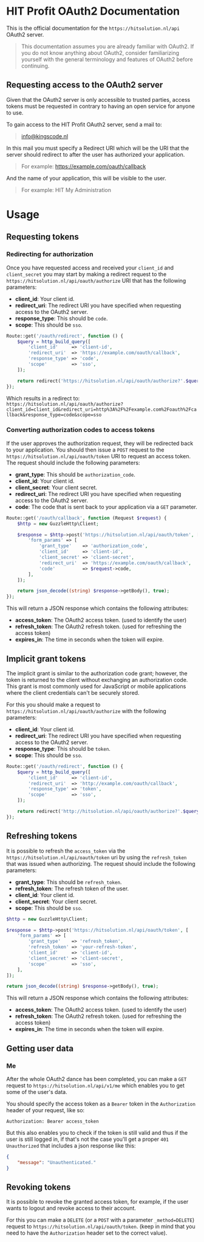 # HIT Profit OAuth2 Documentation
This is the official documentation for the `https://hitsolution.nl/api` OAuth2 server.
> This documentation assumes you are already familiar with OAuth2.
> If you do not know anything about OAuth2,
> consider familiarizing yourself with the general terminology and features of OAuth2 before continuing.

## Requesting access to the OAuth2 server
Given that the OAuth2 server is only accessible to trusted parties, access tokens must be requested in contrary to having an open service for anyone to use.

To gain access to the HIT Profit OAuth2 server, send a mail to:
> info@kingscode.nl

In this mail you must specify a Redirect URI which will be the URI that the server should redirect to after the user has authorized your application.
> For example: https://example.com/oauth/callback

And the name of your application, this will be visible to the user.
> For example: HIT My Administration

# Usage
## Requesting tokens
### Redirecting for authorization
Once you have requested access and received your `client_id` and `client_secret` you may start by making a redirect request
to the `https://hitsolution.nl/api/oauth/authorize` URI that has the following parameters:

- **client_id**: Your client id.
- **redirect_uri**: The redirect URI you have specified when requesting access to the OAuth2 server.
- **response_type**: This should be `code`.
- **scope**: This should be `sso`.

```php
Route::get('/oauth/redirect', function () {
    $query = http_build_query([
        'client_id'     => 'client-id',
        'redirect_uri'  => 'https://example.com/oauth/callback',
        'response_type' => 'code',
        'scope'         => 'sso',
    ]);

    return redirect('https://hitsolution.nl/api/oauth/authorize?'.$query);
});
```

Which results in a redirect to: `https://hitsolution.nl/api/oauth/authorize?client_id=client_id&redirect_uri=http%3A%2F%2Fexample.com%2Foauth%2Fcallback&response_type=code&scope=sso`

### Converting authorization codes to access tokens
If the user approves the authorization request, they will be redirected back to your application.
You should then issue a `POST` request to the `https://hitsolution.nl/api/oauth/token` URI to request an access token.
The request should include the following parameters:

- **grant_type**: This should be `authorization_code`.
- **client_id**: Your client id.
- **client_secret**: Your client secret.
- **redirect_uri**: The redirect URI you have specified when requesting access to the OAuth2 server.
- **code**: The code that is sent back to your application via a `GET` parameter.

```php
Route::get('/oauth/callback', function (Request $request) {
    $http = new GuzzleHttp\Client;

    $response = $http->post('https://hitsolution.nl/api/oauth/token', [
        'form_params' => [
            'grant_type'    => 'authorization_code',
            'client_id'     => 'client-id',
            'client_secret' => 'client-secret',
            'redirect_uri'  => 'https://example.com/oauth/callback',
            'code'          => $request->code,
        ],
    ]);

    return json_decode((string) $response->getBody(), true);
});
```

This will return a JSON response which contains the following attributes:

- **access_token**: The OAuth2 access token. (used to identify the user)
- **refresh_token**: The OAuth2 refresh token. (used for refreshing the access token)
- **expires_in**: The time in seconds when the token will expire.

## Implicit grant tokens
The implicit grant is similar to the authorization code grant; however, the token is returned to the client without exchanging an authorization code.
This grant is most commonly used for JavaScript or mobile applications where the client credentials can't be securely stored.

For this you should make a request to `https://hitsolution.nl/api/oauth/authorize` with the following parameters:

- **client_id**: Your client id.
- **redirect_uri**: The redirect URI you have specified when requesting access to the OAuth2 server.
- **response_type**: This should be `token`.
- **scope**: This should be `sso`.

```php
Route::get('/oauth/redirect', function () {
    $query = http_build_query([
        'client_id'     => 'client-id',
        'redirect_uri'  => 'http://example.com/oauth/callback',
        'response_type' => 'token',
        'scope'         => 'sso',
    ]);

    return redirect('http://hitsolution.nl/api/oauth/authorize?'.$query);
});
```

## Refreshing tokens
It is possible to refresh the `access_token` via the `https://hitsolution.nl/api/oauth/token` uri by using the `refresh_token` that was issued when authorizing.
The request should include the following parameters:

- **grant_type**: This should be `refresh_token`.
- **refresh_token**: The refresh token of the user.
- **client_id**: Your client id.
- **client_secret**: Your client secret.
- **scope**: This should be `sso`.

```php
$http = new GuzzleHttp\Client;

$response = $http->post('https://hitsolution.nl/api/oauth/token', [
    'form_params' => [
        'grant_type'    => 'refresh_token',
        'refresh_token' => 'your-refresh-token',
        'client_id'     => 'client-id',
        'client_secret' => 'client-secret',
        'scope'         => 'sso',
    ],
]);

return json_decode((string) $response->getBody(), true);
```

This will return a JSON response which contains the following attributes:

- **access_token**: The OAuth2 access token. (used to identify the user)
- **refresh_token**: The OAuth2 refresh token. (used for refreshing the access token)
- **expires_in**: The time in seconds when the token will expire.

## Getting user data
### Me
After the whole OAuth2 dance has been completed, you can make a `GET` request to `https://hitsolution.nl/api/v1/me` which enables you to get some of the user's data.

You should specify the access token as a `Bearer` token in the `Authorization` header of your request, like so:
```text
Authorization: Bearer access_token
```

But this also enables you to check if the token is still valid and thus if the user is still logged in, if that's not the case you'll get a proper `401 Unauthorized` that includes a json response like this:

```json
{
    "message": "Unauthenticated."
}
```

## Revoking tokens
It is possible to revoke the granted access token, for example, if the user wants to logout and revoke access to their account.

For this you can make a `DELETE` (or a `POST` with a parameter `_method=DELETE`) request to `https://hitsolution.nl/api/oauth/token`. (keep in mind that you need to have the `Authorization` header set to the correct value).

